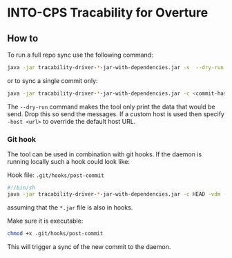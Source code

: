 # INTO-CPS Tracability for Overture


## How to 

To run a full repo sync use the following command:

```bash
java -jar tracability-driver-*-jar-with-dependencies.jar -s  --dry-run -vdm -exclude SysML -repo /path/to/repo
```

or to sync a single commit only:

```bash
java -jar tracability-driver-*-jar-with-dependencies.jar -c <commit-hash> --dry-run -vdm -exclude SysML -repo /path/to/repo
```

The `--dry-run` command makes the tool only print the data that would be send. Drop this so send the messages. If a custom host is used then specify `-host <url>` to override the default host URL.

### Git hook

The tool can be used in combination with git hooks. If the daemon is running locally such a hook could look like:

Hook file: `.git/hooks/post-commit`

```bash
#!/bin/sh
java -jar tracability-driver-*-jar-with-dependencies.jar -c HEAD -vdm -exclude SysML -repo $GIT_DIR../
```

assuming that the `*.jar` file is also in hooks. 

Make sure it is executable:

```bash
chmod +x .git/hooks/post-commit
```

This will trigger a sync of the new commit to the daemon.
